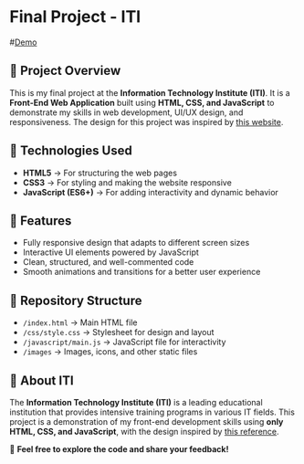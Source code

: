# Final Project - ITI
#[Demo](https://mohamedayman011.github.io/Final-Project-ITI/)
## 📌 Project Overview

This is my final project at the **Information Technology Institute (ITI)**. It is a **Front-End Web Application** built using **HTML, CSS, and JavaScript** to demonstrate my skills in web development, UI/UX design, and responsiveness. The design for this project was inspired by [this website](https://marihammagdy23.wixsite.com/my-site-12).

## 🚀 Technologies Used

- **HTML5** → For structuring the web pages
- **CSS3** → For styling and making the website responsive
- **JavaScript (ES6+)** → For adding interactivity and dynamic behavior

## 🎯 Features

- Fully responsive design that adapts to different screen sizes
- Interactive UI elements powered by JavaScript
- Clean, structured, and well-commented code
- Smooth animations and transitions for a better user experience

## 📂 Repository Structure

- `/index.html` → Main HTML file
- `/css/style.css` → Stylesheet for design and layout
- `/javascript/main.js` → JavaScript file for interactivity
- `/images` → Images, icons, and other static files

## 📢 About ITI

The **Information Technology Institute (ITI)** is a leading educational institution that provides intensive training programs in various IT fields. This project is a demonstration of my front-end development skills using **only HTML, CSS, and JavaScript**, with the design inspired by [this reference](https://marihammagdy23.wixsite.com/my-site-12).

🌟 **Feel free to explore the code and share your feedback!**
